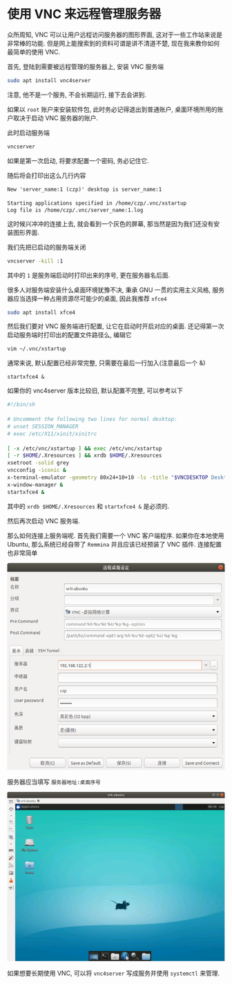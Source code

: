 # 使用 VNC 来远程管理服务器

众所周知, VNC 可以让用户远程访问服务器的图形界面, 这对于一些工作站来说是非常棒的功能. 但是网上能搜索到的资料可谓是讲不清道不楚, 现在我来教你如何最简单的使用 VNC.

首先, 登陆到需要被远程管理的服务器上, 安装 VNC 服务端

```bash
sudo apt install vnc4server
```

注意, 他不是一个服务, 不会长期运行, 接下去会讲到.

如果以 `root` 账户来安装软件包, 此时务必记得退出到普通账户, 桌面环境所用的账户取决于启动 VNC 服务器的账户.

此时启动服务端

```bash
vncserver
```

如果是第一次启动, 将要求配置一个密码, 务必记住它.

随后将会打印出这么几行内容

```text
New 'server_name:1 (czp)' desktop is server_name:1

Starting applications specified in /home/czp/.vnc/xstartup
Log file is /home/czp/.vnc/server_name:1.log
```

这时候兴冲冲的连接上去, 就会看到一个灰色的屏幕, 那当然是因为我们还没有安装图形界面.

我们先把已启动的服务端关闭

```bash
vncserver -kill :1
```

其中的 `1`  是服务端启动时打印出来的序号, 更在服务器名后面.

很多人对服务端安装什么桌面环境犹豫不决, 秉承 GNU 一贯的实用主义风格, 服务器应当选择一种占用资源尽可能少的桌面, 因此我推荐 `xfce4`

```bash
sudo apt install xfce4
```

然后我们要对 VNC 服务端进行配置, 让它在启动时开启对应的桌面. 还记得第一次启动服务端时打印出的配置文件路径么, 编辑它

```bash
vim ~/.vnc/xstartup
```

通常来说, 默认配置已经非常完整, 只需要在最后一行加入\(注意最后一个 &\)

```text
startxfce4 &
```

如果你的 vnc4server 版本比较旧, 默认配置不完整, 可以参考以下

```bash
#!/bin/sh

# Uncomment the following two lines for normal desktop:
# unset SESSION_MANAGER
# exec /etc/X11/xinit/xinitrc

[ -x /etc/vnc/xstartup ] && exec /etc/vnc/xstartup
[ -r $HOME/.Xresources ] && xrdb $HOME/.Xresources
xsetroot -solid grey
vncconfig -iconic &
x-terminal-emulator -geometry 80x24+10+10 -ls -title "$VNCDESKTOP Desktop" &
x-window-manager &
startxfce4 &
```

其中的 `xrdb $HOME/.Xresources` 和 `startxfce4 &` 是必须的.

然后再次启动 VNC 服务端.

那么如何连接上服务端呢. 首先我们需要一个 VNC 客户端程序. 如果你在本地使用 Ubuntu, 那么系统已经自带了 `Remmina` 并且应该已经预装了 VNC 插件. 连接配置也非常简单

![](../.gitbook/assets/image%20%2817%29.png)

服务器应当填写 `服务器地址:桌面序号`

![](../.gitbook/assets/image%20%2855%29.png)

如果想要长期使用 VNC, 可以将 `vnc4server` 写成服务并使用 `systemctl` 来管理.


